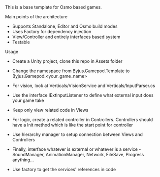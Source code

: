 This is a base template for Osmo based games.

Main points of the architecture
- Supports Standalone, Editor and Osmo build modes
- Uses Factory for dependency injection
- View/Controller and entirely interfaces based system
- Testable

Usage
- Create a Unity project, clone this repo in Assets folder
- Change the namespace from Byjus.Gamepod.Template to Byjus.Gamepod.<your_game_name>


- For vision, look at Verticals/VisionService and Verticals/InputParser.cs
- Use the interface IExtInputListener to define what external input does your game take


- Keep only view related code in Views
- For logic, create a related controller in Controllers. Controllers should have a Init method which is like the start point for controller


- Use hierarchy manager to setup connection between Views and Controllers


- Finally, interface whatever is external or whatever is a service - SoundManager, AnimationManager, Network, FileSave, Progress anything...
- Use factory to get the services' references in code